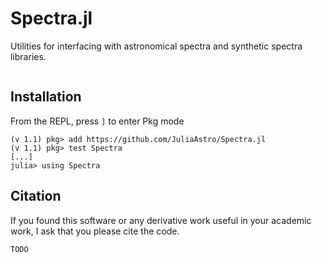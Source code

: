 # Spectra.jl

Utilities for interfacing with astronomical spectra and synthetic spectra libraries.

```@contents
```

## Installation

From the REPL, press `]` to enter Pkg mode
```
(v 1.1) pkg> add https://github.com/JuliaAstro/Spectra.jl
(v 1.1) pkg> test Spectra
[...]
julia> using Spectra
```

## Citation

If you found this software or any derivative work useful in your academic work, I ask that you please cite the code.

```
TODO
```
